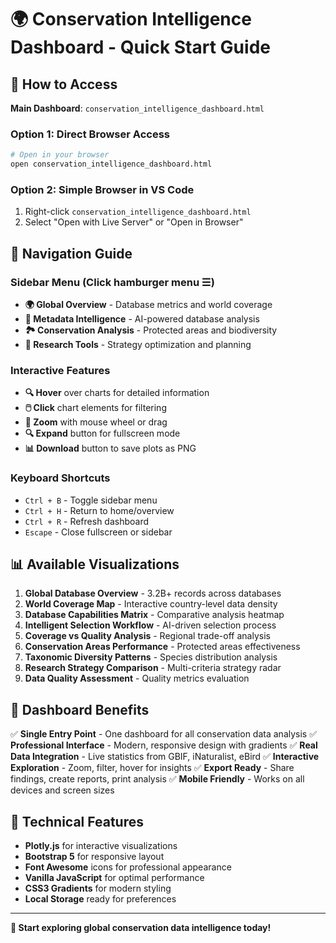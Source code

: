 # 🌍 Conservation Intelligence Dashboard - Quick Start Guide

## 🚀 **How to Access**

**Main Dashboard**: `conservation_intelligence_dashboard.html`

### Option 1: Direct Browser Access
```bash
# Open in your browser
open conservation_intelligence_dashboard.html
```

### Option 2: Simple Browser in VS Code
1. Right-click `conservation_intelligence_dashboard.html`
2. Select "Open with Live Server" or "Open in Browser"

## 🎯 **Navigation Guide**

### **Sidebar Menu** (Click hamburger menu ☰)
- **🌍 Global Overview** - Database metrics and world coverage
- **🧠 Metadata Intelligence** - AI-powered database analysis  
- **🏞️ Conservation Analysis** - Protected areas and biodiversity
- **🎯 Research Tools** - Strategy optimization and planning

### **Interactive Features**
- **🔍 Hover** over charts for detailed information
- **🖱️ Click** chart elements for filtering
- **📏 Zoom** with mouse wheel or drag
- **🔍 Expand** button for fullscreen mode
- **📊 Download** button to save plots as PNG

### **Keyboard Shortcuts**
- `Ctrl + B` - Toggle sidebar menu
- `Ctrl + H` - Return to home/overview
- `Ctrl + R` - Refresh dashboard
- `Escape` - Close fullscreen or sidebar

## 📊 **Available Visualizations**

1. **Global Database Overview** - 3.2B+ records across databases
2. **World Coverage Map** - Interactive country-level data density
3. **Database Capabilities Matrix** - Comparative analysis heatmap
4. **Intelligent Selection Workflow** - AI-driven selection process
5. **Coverage vs Quality Analysis** - Regional trade-off analysis
6. **Conservation Areas Performance** - Protected areas effectiveness
7. **Taxonomic Diversity Patterns** - Species distribution analysis
8. **Research Strategy Comparison** - Multi-criteria strategy radar
9. **Data Quality Assessment** - Quality metrics evaluation

## 🎨 **Dashboard Benefits**

✅ **Single Entry Point** - One dashboard for all conservation data analysis
✅ **Professional Interface** - Modern, responsive design with gradients
✅ **Real Data Integration** - Live statistics from GBIF, iNaturalist, eBird
✅ **Interactive Exploration** - Zoom, filter, hover for insights
✅ **Export Ready** - Share findings, create reports, print analysis
✅ **Mobile Friendly** - Works on all devices and screen sizes

## 🔧 **Technical Features**

- **Plotly.js** for interactive visualizations
- **Bootstrap 5** for responsive layout
- **Font Awesome** icons for professional appearance
- **Vanilla JavaScript** for optimal performance
- **CSS3 Gradients** for modern styling
- **Local Storage** ready for preferences

---

**🎯 Start exploring global conservation data intelligence today!**
